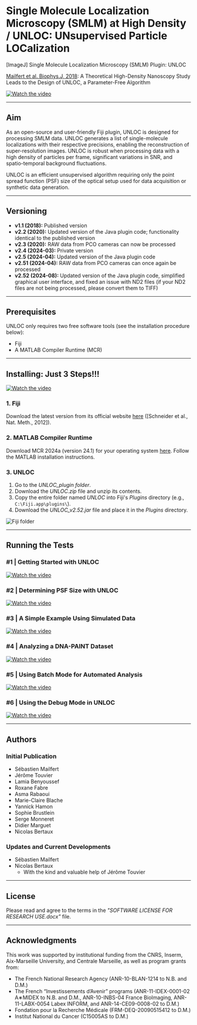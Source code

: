# Single Molecule Localization Microscopy (SMLM) at High Density / UNLOC:  UNsupervised Particle LOCalization

[ImageJ] Single Molecule Localization Microscopy (SMLM) Plugin: UNLOC

[Mailfert et al. Biophys.J, 2018](https://www.cell.com/biophysj/fulltext/S0006-3495(18)30761-6): A Theoretical High-Density Nanoscopy Study Leads to the Design of UNLOC, a Parameter-Free Algorithm

[![Watch the video](https://github.com/MAILFERT-Sebastien/UNLOC/blob/main/Images/UNLOC_7.png)](https://youtu.be/hlHCQPL3Em8)

---

## Aim
As an open-source and user-friendly Fiji plugin, UNLOC is designed for processing SMLM data. UNLOC generates a list of single-molecule localizations with their respective precisions, enabling the reconstruction of super-resolution images. UNLOC is robust when processing data with a high density of particles per frame, significant variations in SNR, and spatio-temporal background fluctuations. 

UNLOC is an efficient unsupervised algorithm requiring only the point spread function (PSF) size of the optical setup used for data acquisition or synthetic data generation.

---

## Versioning

- **v1.1 (2018):** Published version
- **v2.2 (2020):** Updated version of the Java plugin code; functionality identical to the published version
- **v2.3 (2020):** RAW data from PCO cameras can now be processed
- **v2.4 (2024-03):** Private version
- **v2.5 (2024-04):** Updated version of the Java plugin code
- **v2.51 (2024-04):** RAW data from PCO cameras can once again be processed
- **v2.52 (2024-08):** Updated version of the Java plugin code, simplified graphical user interface, and fixed an issue with ND2 files (if your ND2 files are not being processed, please convert them to TIFF)

---

## Prerequisites
UNLOC only requires two free software tools (see the installation procedure below):

- Fiji
- A MATLAB Compiler Runtime (MCR)

---

## Installing: Just 3 Steps!!!
[![Watch the video](https://github.com/MAILFERT-Sebastien/UNLOC/blob/main/Images/UNLOC_0.png)](https://youtu.be/5JKW7ERvdkI)

### 1. Fiji
Download the latest version from its official website [here](https://imagej.net/Fiji/Downloads) ([Schneider et al., Nat. Meth., 2012]).

### 2. MATLAB Compiler Runtime
Download MCR 2024a (version 24.1) for your operating system [here](https://www.mathworks.com/products/compiler/mcr.html?s_tid=srchtitle). Follow the MATLAB installation instructions.

### 3. UNLOC

1. Go to the *UNLOC_plugin folder*.
2. Download the *UNLOC.zip* file and unzip its contents.
3. Copy the entire folder named *UNLOC* into Fiji's *Plugins* directory (e.g., `C:\Fiji.app\plugins\`).
4. Download the *UNLOC_v2.52.jar* file and place it in the *Plugins* directory.

![Fiji folder](https://github.com/MAILFERT-Sebastien/UNLOC/blob/main/Images/UNLOC_Fiji.png)

---

## Running the Tests

### #1 | Getting Started with UNLOC
[![Watch the video](https://github.com/MAILFERT-Sebastien/UNLOC/blob/main/Images/UNLOC_2.png)](https://youtu.be/a0wCX3nqlxM)

### #2 | Determining PSF Size with UNLOC
[![Watch the video](https://github.com/MAILFERT-Sebastien/UNLOC/blob/main/Images/UNLOC_2.png)](https://www.youtube.com/watch?v=eUesmBXYbqA)

### #3 | A Simple Example Using Simulated Data
[![Watch the video](https://github.com/MAILFERT-Sebastien/UNLOC/blob/main/Images/UNLOC_3.png)](https://www.youtube.com/watch?v=AfKZNcJovx0)

### #4 | Analyzing a DNA-PAINT Dataset
[![Watch the video](https://github.com/MAILFERT-Sebastien/UNLOC/blob/main/Images/UNLOC_4.png)](https://www.youtube.com/watch?v=SEu8VFmdj5Q)

### #5 | Using Batch Mode for Automated Analysis
[![Watch the video](https://github.com/MAILFERT-Sebastien/UNLOC/blob/main/Images/UNLOC_5.png)](https://www.youtube.com/watch?v=3EJgBsAiJYk)

### #6 | Using the Debug Mode in UNLOC
[![Watch the video](https://github.com/MAILFERT-Sebastien/UNLOC/blob/main/Images/UNLOC_6.png)](https://www.youtube.com/watch?v=AQrCPhSbxLE)

---

## Authors
### Initial Publication
- Sébastien Mailfert
- Jérôme Touvier
- Lamia Benyoussef
- Roxane Fabre
- Asma Rabaoui
- Marie-Claire Blache
- Yannick Hamon
- Sophie Brustlein
- Serge Monneret
- Didier Marguet
- Nicolas Bertaux

### Updates and Current Developments
- Sébastien Mailfert
- Nicolas Bertaux
  - With the kind and valuable help of Jérôme Touvier

---

## License
Please read and agree to the terms in the *"SOFTWARE LICENSE FOR RESEARCH USE.docx"* file.

---

## Acknowledgments
This work was supported by institutional funding from the CNRS, Inserm, Aix-Marseille University, and Centrale Marseille, as well as program grants from:

- The French National Research Agency (ANR-10-BLAN-1214 to N.B. and D.M.)
- The French “Investissements d’Avenir” programs (ANR-11-IDEX-0001-02 A∗MIDEX to N.B. and D.M., ANR-10-INBS-04 France BioImaging, ANR-11-LABX-0054 Labex INFORM, and ANR-14-CE09-0008-02 to D.M.)
- Fondation pour la Recherche Médicale (FRM-DEQ-20090515412 to D.M.)
- Institut National du Cancer (C15005AS to D.M.)
